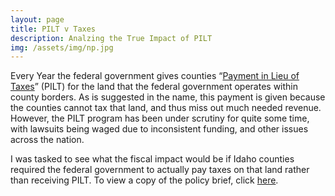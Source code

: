```yaml
---
layout: page
title: PILT v Taxes
description: Analzing the True Impact of PILT
img: /assets/img/np.jpg
---
```


Every Year the federal government gives counties “[Payment in Lieu of Taxes](https://www.doi.gov/pilt)” (PILT) for the land 
that the federal government operates within county borders. As is suggested in the name, this payment is given because the 
counties cannot tax that land, and thus miss out much needed revenue. However, the PILT program has been under scrutiny 
for quite some time, with lawsuits being waged due to inconsistent funding, and other issues across the nation.

I was tasked to see what the fiscal impact would be if Idaho counties required the federal government to actually pay
taxes on that land rather than receiving PILT. To view a copy of the policy brief, click <a href="/assets/pilt.brief.pdf">here</a>. 

